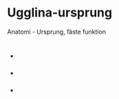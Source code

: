 # Ugglina-ursprung
Anatomi - Ursprung, fäste funktion

<p></p>
<p></p>
<h1 id=""></h1>
        <h3></h3>
        <ul><li>
        </li></ul>
        <h3></h3>
        <ul><li>
        </li></ul>
        <h3></h3>
        <ul><li>
        </li></ul>
<h2> <a href=""></a></h2>
<img src="" alt="">
<img src="" alt="">
<img src="" alt="">
<p></p>
<p></p>

